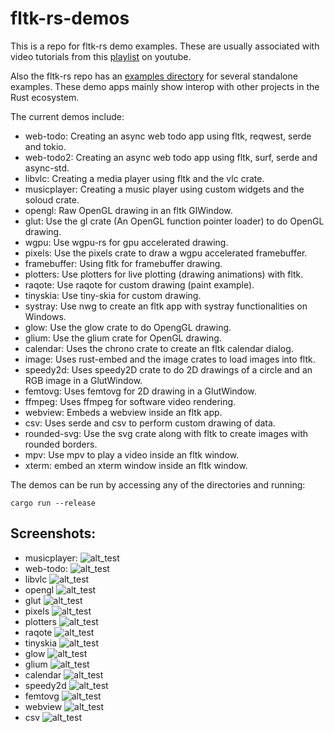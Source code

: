 # fltk-rs-demos

This is a repo for fltk-rs demo examples. These are usually associated with video tutorials from this [playlist](https://www.youtube.com/playlist?list=PLHqrrowPLkDu9U-uk60sGM-YWLOJFfLoE) on youtube.

Also the fltk-rs repo has an [examples directory](https://github.com/fltk-rs/fltk-rs/tree/master/fltk/examples) for several standalone examples. These demo apps mainly show interop with other projects in the Rust ecosystem.

The current demos include:
- web-todo: Creating an async web todo app using fltk, reqwest, serde and tokio.
- web-todo2: Creating an async web todo app using fltk, surf, serde and async-std.
- libvlc: Creating a media player using fltk and the vlc crate.
- musicplayer: Creating a music player using custom widgets and the soloud crate. 
- opengl: Raw OpenGL drawing in an fltk GlWindow.
- glut: Use the gl crate (An OpenGL function pointer loader) to do OpenGL drawing.
- wgpu: Use wgpu-rs for gpu accelerated drawing.
- pixels: Use the pixels crate to draw a wgpu accelerated framebuffer.
- framebuffer: Using fltk for framebuffer drawing.
- plotters: Use plotters for live plotting (drawing animations) with fltk.
- raqote: Use raqote for custom drawing (paint example).
- tinyskia: Use tiny-skia for custom drawing.
- systray: Use nwg to create an fltk app with systray functionalities on Windows.
- glow: Use the glow crate to do OpengGL drawing.
- glium: Use the glium crate for OpenGL drawing.
- calendar: Uses the chrono crate to create an fltk calendar dialog.
- image: Uses rust-embed and the image crates to load images into fltk.
- speedy2d: Uses speedy2D crate to do 2D drawings of a circle and an RGB image in a GlutWindow.
- femtovg: Uses femtovg for 2D drawing in a GlutWindow.
- ffmpeg: Uses ffmpeg for software video rendering.
- webview: Embeds a webview inside an fltk app.
- csv: Uses serde and csv to perform custom drawing of data.
- rounded-svg: Use the svg crate along with fltk to create images with rounded borders.
- mpv: Use mpv to play a video inside an fltk window.
- xterm: embed an xterm window inside an fltk window.

The demos can be run by accessing any of the directories and running:
```
cargo run --release
```

## Screenshots:
- musicplayer:
![alt_test](musicplayer/musicplayer.png)
- web-todo:
![alt_test](web-todo/ex.jpg)
- libvlc
![alt_test](libvlc/ex.jpg)
- opengl
![alt_test](opengl/ex.jpg)
- glut
![alt_test](glut/ex.png)
- pixels
![alt_test](pixels/ex.jpg)
- plotters
![alt_test](plotters/ex.jpg)
- raqote
![alt_test](raqote/ex.jpg)
- tinyskia
![alt_test](tinyskia/ex.jpg)
- glow
![alt_test](glow/ex.jpg)
- glium
![alt_test](glium/ex.jpg)
- calendar
![alt_test](calendar/ex.jpg)
- speedy2d
![alt_test](speedy2d/ex.jpg)
- femtovg
![alt_test](femtovg/ex.png)
- webview
![alt_test](webview/ex.jpg)
- csv
![alt_test](csv/ex.jpg)